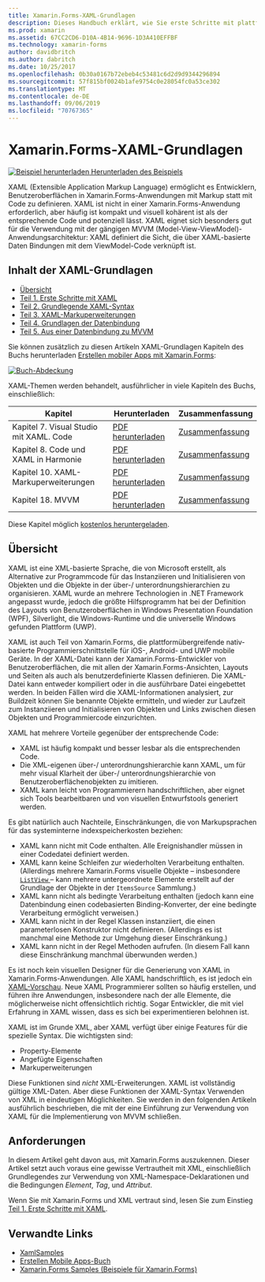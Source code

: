 ```yaml
---
title: Xamarin.Forms-XAML-Grundlagen
description: Dieses Handbuch erklärt, wie Sie erste Schritte mit plattformübergreifenden XAML für mobile Geräte. XAML ermöglicht Entwicklern, Benutzeroberflächen in Xamarin.Forms-Anwendungen mit Markup statt Code zu definieren.
ms.prod: xamarin
ms.assetid: 67CC2CD6-D10A-4B14-9696-1D3A410EFFBF
ms.technology: xamarin-forms
author: davidbritch
ms.author: dabritch
ms.date: 10/25/2017
ms.openlocfilehash: 0b30a0167b72ebeb4c53481c6d2d9d9344296894
ms.sourcegitcommit: 57f815bf0024b1afe9754c0e28054fc0a53ce302
ms.translationtype: MT
ms.contentlocale: de-DE
ms.lasthandoff: 09/06/2019
ms.locfileid: "70767365"
---
```

# <a name="xamarinforms-xaml-basics"></a>Xamarin.Forms-XAML-Grundlagen

[![Beispiel herunterladen](~/media/shared/download.png) Herunterladen des Beispiels](https://docs.microsoft.com/samples/xamarin/xamarin-forms-samples/xamlsamples)

XAML (Extensible Application Markup Language) ermöglicht es Entwicklern, Benutzeroberflächen in Xamarin.Forms-Anwendungen mit Markup statt mit Code zu definieren. XAML ist nicht in einer Xamarin.Forms-Anwendung erforderlich, aber häufig ist kompakt und visuell kohärent ist als der entsprechende Code und potenziell lässt. XAML eignet sich besonders gut für die Verwendung mit der gängigen MVVM (Model-View-ViewModel)-Anwendungsarchitektur: XAML definiert die Sicht, die über XAML-basierte Daten Bindungen mit dem ViewModel-Code verknüpft ist.

## <a name="xaml-basics-contents"></a>Inhalt der XAML-Grundlagen

- [Übersicht](#Overview)
- [Teil 1. Erste Schritte mit XAML](~/xamarin-forms/xaml/xaml-basics/get-started-with-xaml.md)
- [Teil 2. Grundlegende XAML-Syntax](~/xamarin-forms/xaml/xaml-basics/essential-xaml-syntax.md)
- [Teil 3. XAML-Markuperweiterungen](~/xamarin-forms/xaml/xaml-basics/xaml-markup-extensions.md)
- [Teil 4. Grundlagen der Datenbindung](~/xamarin-forms/xaml/xaml-basics/data-binding-basics.md)
- [Teil 5. Aus einer Datenbindung zu MVVM](~/xamarin-forms/xaml/xaml-basics/data-bindings-to-mvvm.md)

Sie können zusätzlich zu diesen Artikeln XAML-Grundlagen Kapiteln des Buchs herunterladen [Erstellen mobiler Apps mit Xamarin.Forms](~/xamarin-forms/creating-mobile-apps-xamarin-forms/index.md):

[![](images/cover-sml.png "Buch-Abdeckung")](~/xamarin-forms/creating-mobile-apps-xamarin-forms/index.md)

XAML-Themen werden behandelt, ausführlicher in viele Kapiteln des Buchs, einschließlich:

| Kapitel | Herunterladen | Zusammenfassung |
|---------|---------|---------|
| Kapitel 7. Visual Studio mit XAML. Code | [PDF herunterladen](https://download.xamarin.com/developer/xamarin-forms-book/XamarinFormsBook-Ch07-Apr2016.pdf) | [Zusammenfassung](~/xamarin-forms/creating-mobile-apps-xamarin-forms/summaries/chapter07.md) |
| Kapitel 8. Code und XAML in Harmonie | [PDF herunterladen](https://download.xamarin.com/developer/xamarin-forms-book/XamarinFormsBook-Ch08-Apr2016.pdf) | [Zusammenfassung](~/xamarin-forms/creating-mobile-apps-xamarin-forms/summaries/chapter08.md) |
| Kapitel 10. XAML-Markuperweiterungen | [PDF herunterladen](https://download.xamarin.com/developer/xamarin-forms-book/XamarinFormsBook-Ch10-Apr2016.pdf) | [Zusammenfassung](~/xamarin-forms/creating-mobile-apps-xamarin-forms/summaries/chapter10.md) |
| Kapitel 18. MVVM | [PDF herunterladen](https://download.xamarin.com/developer/xamarin-forms-book/XamarinFormsBook-Ch18-Apr2016.pdf) | [Zusammenfassung](~/xamarin-forms/creating-mobile-apps-xamarin-forms/summaries/chapter18.md) |

Diese Kapitel möglich [kostenlos heruntergeladen](~/xamarin-forms/creating-mobile-apps-xamarin-forms/index.md).

<a name="Overview" />

## <a name="overview"></a>Übersicht

XAML ist eine XML-basierte Sprache, die von Microsoft erstellt, als Alternative zur Programmcode für das Instanziieren und Initialisieren von Objekten und die Objekte in der über-/ unterordnungshierarchien zu organisieren. XAML wurde an mehrere Technologien in .NET Framework angepasst wurde, jedoch die größte Hilfsprogramm hat bei der Definition des Layouts von Benutzeroberflächen in Windows Presentation Foundation (WPF), Silverlight, die Windows-Runtime und die universelle Windows gefunden Plattform (UWP).

XAML ist auch Teil von Xamarin.Forms, die plattformübergreifende nativ-basierte Programmierschnittstelle für iOS-, Android- und UWP mobile Geräte. In der XAML-Datei kann der Xamarin.Forms-Entwickler von Benutzeroberflächen, die mit allen der Xamarin.Forms-Ansichten, Layouts und Seiten als auch als benutzerdefinierte Klassen definieren. Die XAML-Datei kann entweder kompiliert oder in die ausführbare Datei eingebettet werden. In beiden Fällen wird die XAML-Informationen analysiert, zur Buildzeit können Sie benannte Objekte ermitteln, und wieder zur Laufzeit zum Instanziieren und Initialisieren von Objekten und Links zwischen diesen Objekten und Programmiercode einzurichten.

XAML hat mehrere Vorteile gegenüber der entsprechende Code:

- XAML ist häufig kompakt und besser lesbar als die entsprechenden Code.
- Die XML-eigenen über-/ unterordnungshierarchie kann XAML, um für mehr visual Klarheit der über-/ unterordnungshierarchie von Benutzeroberflächenobjekten zu imitieren.
- XAML kann leicht von Programmierern handschriftlichen, aber eignet sich Tools bearbeitbaren und von visuellen Entwurfstools generiert werden.

Es gibt natürlich auch Nachteile, Einschränkungen, die von Markupsprachen für das systeminterne indexspeicherkosten beziehen:

- XAML kann nicht mit Code enthalten. Alle Ereignishandler müssen in einer Codedatei definiert werden.
- XAML kann keine Schleifen zur wiederholten Verarbeitung enthalten. (Allerdings mehrere Xamarin.Forms visuelle Objekte – insbesondere [ `ListView` ](xref:Xamarin.Forms.ListView) – kann mehrere untergeordnete Elemente erstellt auf der Grundlage der Objekte in der `ItemsSource` Sammlung.)
- XAML kann nicht als bedingte Verarbeitung enthalten (jedoch kann eine Datenbindung einen codebasierten Binding-Konverter, der eine bedingte Verarbeitung ermöglicht verweisen.)
- XAML kann nicht in der Regel Klassen instanziiert, die einen parameterlosen Konstruktor nicht definieren. (Allerdings es ist manchmal eine Methode zur Umgehung dieser Einschränkung.)
- XAML kann nicht in der Regel Methoden aufrufen. (In diesem Fall kann diese Einschränkung manchmal überwunden werden.)

Es ist noch kein visuellen Designer für die Generierung von XAML in Xamarin.Forms-Anwendungen. Alle XAML handschriftlich, es ist jedoch ein [XAML-Vorschau](~/xamarin-forms/xaml/xaml-previewer/index.md). Neue XAML Programmierer sollten so häufig erstellen, und führen ihre Anwendungen, insbesondere nach der alle Elemente, die möglicherweise nicht offensichtlich richtig. Sogar Entwickler, die mit viel Erfahrung in XAML wissen, dass es sich bei experimentieren belohnen ist.

XAML ist im Grunde XML, aber XAML verfügt über einige Features für die spezielle Syntax. Die wichtigsten sind:

- Property-Elemente
- Angefügte Eigenschaften
- Markuperweiterungen

Diese Funktionen sind *nicht* XML-Erweiterungen. XAML ist vollständig gültige XML-Daten. Aber diese Funktionen der XAML-Syntax Verwenden von XML in eindeutigen Möglichkeiten. Sie werden in den folgenden Artikeln ausführlich beschrieben, die mit der eine Einführung zur Verwendung von XAML für die Implementierung von MVVM schließen.

## <a name="requirements"></a>Anforderungen

In diesem Artikel geht davon aus, mit Xamarin.Forms auszukennen. Dieser Artikel setzt auch voraus eine gewisse Vertrautheit mit XML, einschließlich Grundlegendes zur Verwendung von XML-Namespace-Deklarationen und die Bedingungen *Element*, *Tag*, und *Attribut*.

Wenn Sie mit Xamarin.Forms und XML vertraut sind, lesen Sie zum Einstieg [Teil 1. Erste Schritte mit XAML](~/xamarin-forms/xaml/xaml-basics/get-started-with-xaml.md).

## <a name="related-links"></a>Verwandte Links

- [XamlSamples](https://docs.microsoft.com/samples/xamarin/xamarin-forms-samples/xamlsamples)
- [Erstellen Mobile Apps-Buch](~/xamarin-forms/creating-mobile-apps-xamarin-forms/index.md)
- [Xamarin.Forms Samples (Beispiele für Xamarin.Forms)](https://docs.microsoft.com/samples/browse/?products=xamarin&term=Xamarin.Forms)
